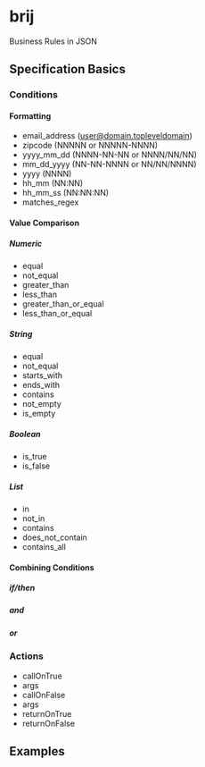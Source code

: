 # brij

Business Rules in JSON

## Specification Basics

### Conditions
#### Formatting

 - email_address (user@domain.topleveldomain)
 - zipcode (NNNNN or NNNNN-NNNN)
 - yyyy_mm_dd (NNNN-NN-NN or NNNN/NN/NN)
 - mm_dd_yyyy (NN-NN-NNNN or NN/NN/NNNN)
 - yyyy (NNNN)
 - hh_mm (NN:NN)
 - hh_mm_ss (NN:NN:NN)
 - matches_regex

#### Value Comparison

##### Numeric

 - equal
 - not_equal
 - greater_than
 - less_than
 - greater_than_or_equal
 - less_than_or_equal

##### String

 - equal
 - not_equal
 - starts_with
 - ends_with
 - contains
 - not_empty
 - is_empty

##### Boolean

 - is_true
 - is_false

##### List

 - in
 - not_in
 - contains
 - does_not_contain
 - contains_all

#### Combining Conditions

##### if/then

##### and

##### or

### Actions

 - callOnTrue
  - args
 - callOnFalse
  - args
 - returnOnTrue
 - returnOnFalse

## Examples
